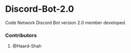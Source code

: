 # Discord-Bot-2.0

Code Network Discord Bot version 2.0 member developed.



### Contributors
1. @Haard-Shah
